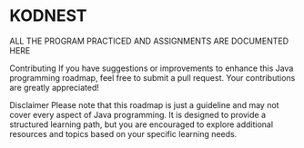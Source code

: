 # KODNEST
ALL THE PROGRAM PRACTICED AND ASSIGNMENTS ARE DOCUMENTED HERE

Contributing
If you have suggestions or improvements to enhance this Java programming roadmap, feel free to submit a pull request. Your contributions are greatly appreciated!

Disclaimer
Please note that this roadmap is just a guideline and may not cover every aspect of Java programming. It is designed to provide a structured learning path, but you are encouraged to explore additional resources and topics based on your specific learning needs.
